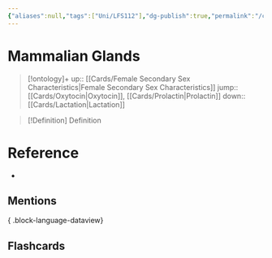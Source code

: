 ```yaml
---
{"aliases":null,"tags":["Uni/LFS112"],"dg-publish":true,"permalink":"/cards/mammalian-glands/","dgPassFrontmatter":true}
---
```


# Mammalian Glands

> [!ontology]+
> up:: [[Cards/Female Secondary Sex Characteristics\|Female Secondary Sex Characteristics]]
> jump:: [[Cards/Oxytocin\|Oxytocin]], [[Cards/Prolactin\|Prolactin]]
> down:: [[Cards/Lactation\|Lactation]]

> [!Definition] Definition

# Reference

- 

## Mentions


{ .block-language-dataview}

## Flashcards